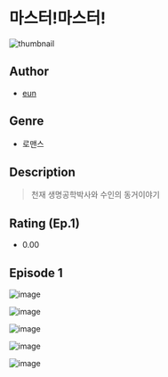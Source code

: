# 마스터!마스터!
![thumbnail](https://image-comic.pstatic.net/user_contents_data/challenge_comic/2023/05/25/328656/upload_7089287261815386935_480x623.jpeg)

## Author
- [eun](https://comic.naver.com/artistTitle?id=328656)

## Genre
- 로맨스

## Description
> 천재 생명공학박사와 수인의 동거이야기


## Rating (Ep.1)
- 0.00

## Episode 1
![image](https://image-comic.pstatic.net/user_contents_data/challenge_comic/2023/05/25/328656/upload_7306021890847946339.jpeg)

![image](https://image-comic.pstatic.net/user_contents_data/challenge_comic/2023/05/25/328656/upload_7220453493635638369.jpeg)

![image](https://image-comic.pstatic.net/user_contents_data/challenge_comic/2023/05/26/328656/upload_3703422550743004259.jpeg)

![image](https://image-comic.pstatic.net/user_contents_data/challenge_comic/2023/05/25/328656/upload_3688501297485865269.jpeg)

![image](https://image-comic.pstatic.net/user_contents_data/challenge_comic/2023/05/25/328656/upload_3618980272528319541.jpeg)
